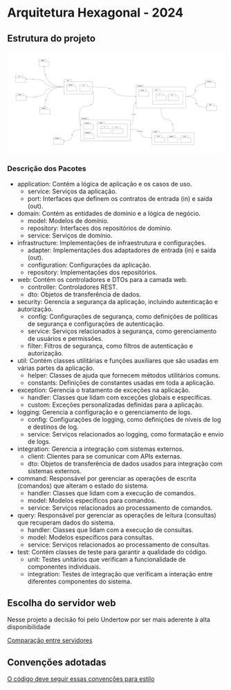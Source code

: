 # Arquitetura Hexagonal - 2024

## Estrutura do projeto

![Pacotes](./doc/diagramas-pacotes.jpg)

<!-- Sugestão para estrutura de pastas: -->

<!-- ```bash
src
└── main
    ├── java
    │   └── com
    │       └── exemplo
    │           ├── application
    │           │   ├── service
    │           │   └── port
    │           │       ├── in
    │           │       └── out
    │           ├── domain
    │           │   ├── model
    │           │   ├── repository
    │           │   └── service
    │           ├── infrastructure
    │           │   ├── adapter
    │           │   │   ├── in
    │           │   │   └── out
    │           │   ├── configuration
    │           │   └── repository
    │           ├── web
    │           │    ├── controller
    │           │    └── dto
    │           ├── security
    │           │   ├── config
    │           │   ├── service
    │           │   └── filter
    │           ├── util
    │           │    ├── helper
    │           │    └── constants
    │           ├── exception
    │           │    ├── handler
    │           │    └── custom
    │           ├── logging
    │           │    ├── config
    │           │    └── service
    │           ├── integration
    │           │    ├── client
    │           │    └── dto
    │           ├── command
    │           │   ├── handler
    │           │   ├── model
    │           │   └── service
    │           └── query
    │               ├── handler
    │               ├── model
    │               └── service
    └── resources
        ├── application.yml
        ├── application-dev.yml
        ├── application-test.yml
        ├── application-uat.yml
        ├── application-stag.yml
        ├── application-prod.yml
        │
        ├── messages_bra.properties
        ├── messages_arg.properties
        └── messages.properties

``` -->

### Descrição dos Pacotes
  - application: Contém a lógica de aplicação e os casos de uso.
    - service: Serviços da aplicação.
    - port: Interfaces que definem os contratos de entrada (in) e saída (out).
  - domain: Contém as entidades de domínio e a lógica de negócio.
    - model: Modelos de domínio.
    - repository: Interfaces dos repositórios de domínio.
    - service: Serviços de domínio.
  - infrastructure: Implementações de infraestrutura e configurações.
    - adapter: Implementações dos adaptadores de entrada (in) e saída (out).
    - configuration: Configurações da aplicação.
    - repository: Implementações dos repositórios.
  - web: Contém os controladores e DTOs para a camada web.
    - controller: Controladores REST.
    - dto: Objetos de transferência de dados.
  - security: Gerencia a segurança da aplicação, incluindo autenticação e autorização.
    - config: Configurações de segurança, como definições de políticas de segurança e configurações de autenticação.
    - service: Serviços relacionados à segurança, como gerenciamento de usuários e permissões.
    - filter: Filtros de segurança, como filtros de autenticação e autorização.
  - util: Contém classes utilitárias e funções auxiliares que são usadas em várias partes da aplicação.
    - helper: Classes de ajuda que fornecem métodos utilitários comuns.
    - constants: Definições de constantes usadas em toda a aplicação.
  - exception: Gerencia o tratamento de exceções na aplicação.
    - handler: Classes que lidam com exceções globais e específicas.
    - custom: Exceções personalizadas definidas para a aplicação.
  - logging: Gerencia a configuração e o gerenciamento de logs.
    - config: Configurações de logging, como definições de níveis de log e destinos de log.
    - service: Serviços relacionados ao logging, como formatação e envio de logs.
  - integration: Gerencia a integração com sistemas externos.
    - client: Clientes para se comunicar com APIs externas.
    - dto: Objetos de transferência de dados usados para integração com sistemas externos.
  - command: Responsável por gerenciar as operações de escrita (comandos) que alteram o estado do sistema.
    - handler: Classes que lidam com a execução de comandos.
    - model: Modelos específicos para comandos.
    - service: Serviços relacionados ao processamento de comandos.
  - query: Responsável por gerenciar as operações de leitura (consultas) que recuperam dados do sistema.
    - handler: Classes que lidam com a execução de consultas.
    - model: Modelos específicos para consultas.
    - service: Serviços relacionados ao processamento de consultas.
  - test: Contém classes de teste para garantir a qualidade do código.
    - unit: Testes unitários que verificam a funcionalidade de componentes individuais.
    - integration: Testes de integração que verificam a interação entre diferentes componentes do sistema.

## Escolha do servidor web

Nesse projeto a decisão foi pelo Undertow por ser mais aderente à alta disponibilidade

[Comparação entre servidores](/doc/server.md)

## Convenções adotadas

[O código deve seguir essas convenções para estilo](/doc/checkstyle.md)
